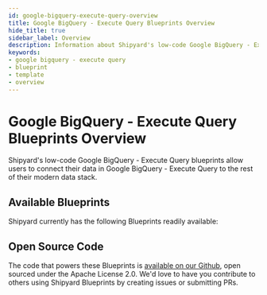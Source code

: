 ```yaml
---
id: google-bigquery-execute-query-overview
title: Google BigQuery - Execute Query Blueprints Overview
hide_title: true
sidebar_label: Overview
description: Information about Shipyard's low-code Google BigQuery - Execute Query templates.
keywords:
- google bigquery - execute query
- blueprint
- template
- overview
---
```


# Google BigQuery - Execute Query Blueprints Overview

Shipyard's low-code Google BigQuery - Execute Query blueprints allow users to connect their data in Google BigQuery - Execute Query to the rest of their modern data stack.

## Available Blueprints
Shipyard currently has the following Blueprints readily available: 

## Open Source Code
The code that powers these Blueprints is [available on our Github](None), open sourced under the Apache License 2.0. We'd love to have you contribute to others using Shipyard Blueprints by creating issues or submitting PRs.
